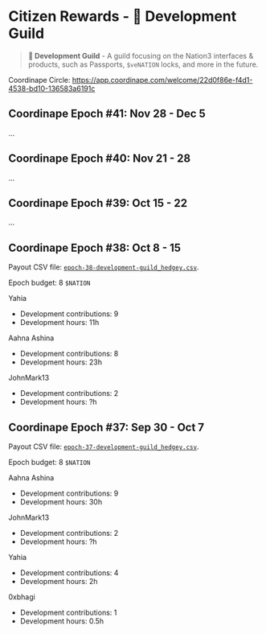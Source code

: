 # Citizen Rewards - 🧙 Development Guild

> **🧙 Development Guild** - A guild focusing on the Nation3 interfaces & products, such as Passports, `$veNATION` locks, and more in the future.

Coordinape Circle: https://app.coordinape.com/welcome/22d0f86e-f4d1-4538-bd10-136583a6191c

## Coordinape Epoch #41: Nov 28 - Dec 5

...

## Coordinape Epoch #40: Nov 21 - 28

...

## Coordinape Epoch #39: Oct 15 - 22

...

## Coordinape Epoch #38: Oct 8 - 15

Payout CSV file: [`epoch-38-development-guild_hedgey.csv`](epoch-38-development-guild_hedgey.csv).

Epoch budget: 8 `$NATION`

Yahia
- Development contributions: 9
- Development hours: 11h

Aahna Ashina
- Development contributions: 8
- Development hours: 23h

JohnMark13
- Development contributions: 2
- Development hours: ?h

## Coordinape Epoch #37: Sep 30 - Oct 7

Payout CSV file: [`epoch-37-development-guild_hedgey.csv`](epoch-37-development-guild_hedgey.csv).

Epoch budget: 8 `$NATION`

Aahna Ashina
- Development contributions: 9
- Development hours: 30h

JohnMark13
- Development contributions: 2
- Development hours: ?h

Yahia
- Development contributions: 4
- Development hours: 2h

0xbhagi
- Development contributions: 1
- Development hours: 0.5h
